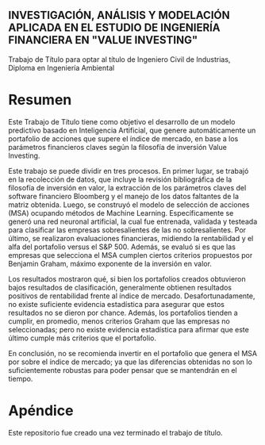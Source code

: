 ## INVESTIGACIÓN, ANÁLISIS Y MODELACIÓN APLICADA EN EL ESTUDIO DE INGENIERÍA FINANCIERA EN 󠇝"VALUE INVESTING"

Trabajo de Título para optar al título de Ingeniero Civil de Industrias, Diploma en Ingeniería Ambiental

# Resumen

Este Trabajo de Título tiene como objetivo el desarrollo de un modelo predictivo basado en Inteligencia Artificial, que genere automáticamente un portafolio de acciones que supere el índice de mercado, en base a los parámetros financieros claves según la filosofía de inversión Value 󠇝Investing.

Este trabajo se puede dividir en tres procesos. En primer lugar, se trabajó en la recolección de datos, que incluye la revisión bibliográfica de la filosofía de inversión en valor, la extracción de los parámetros claves del software financiero Bloomberg y el manejo de los datos faltantes de la matriz obtenida. Luego, se construyó el modelo de selección de acciones (MSA) ocupando métodos de Machine Learning. Específicamente se generó una red neuronal artificial, la cual fue entrenada, validada y testeada para clasificar las empresas sobresalientes de las no sobresalientes. Por último, se realizaron evaluaciones financieras, midiendo la rentabilidad y el alfa del portafolio versus el S&P 500. Además, se evaluó si es que las empresas que selecciona el MSA cumplen ciertos criterios propuestos por Benjamin Graham, máximo exponente de la inversión en valor. 

Los resultados mostraron qué, si bien los portafolios creados obtuvieron bajos resultados de clasificación, generalmente obtienen resultados positivos de rentabilidad frente al índice de mercado. Desafortunadamente, no existe suficiente evidencia estadística para asegurar que estos resultados no se dieron por chance. Además, los portafolios tienden a cumplir, en promedio, menos criterios Graham que las empresas no seleccionadas; pero no existe evidencia estadística para afirmar que este último cumple más criterios que el portafolio. 

En conclusión, no se recomienda invertir en el portafolio que genera el MSA por sobre el índice de mercado; ya que las diferencias obtenidas no son lo suficientemente robustas para poder pensar que se mantendrán en el tiempo. 




# Apéndice

Este repositorio fue creado una vez terminado el trabajo de título.
